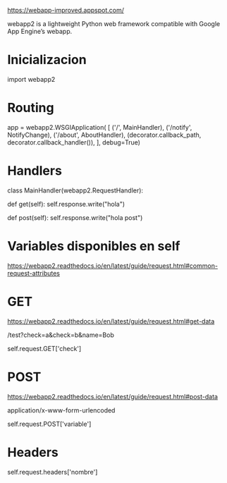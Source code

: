 https://webapp-improved.appspot.com/

webapp2 is a lightweight Python web framework compatible with Google App Engine’s webapp.


# Inicializacion
import webapp2


# Routing
app = webapp2.WSGIApplication(
    [
     ('/', MainHandler),
     ('/notify', NotifyChange),
     ('/about', AboutHandler),
     (decorator.callback_path, decorator.callback_handler()),
    ],
    debug=True)

# Handlers
class MainHandler(webapp2.RequestHandler):

  def get(self):
    self.response.write("hola")

  def post(self):
    self.response.write("hola post")


# Variables disponibles en self
https://webapp2.readthedocs.io/en/latest/guide/request.html#common-request-attributes


# GET
https://webapp2.readthedocs.io/en/latest/guide/request.html#get-data

/test?check=a&check=b&name=Bob

self.request.GET['check']




# POST
https://webapp2.readthedocs.io/en/latest/guide/request.html#post-data

application/x-www-form-urlencoded

self.request.POST['variable']



# Headers
self.request.headers['nombre']


